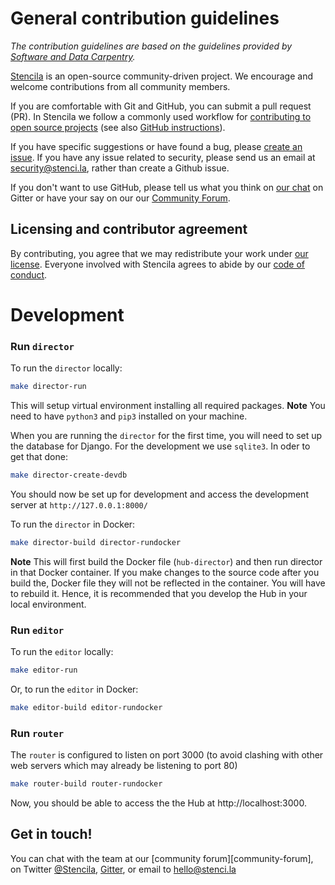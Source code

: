 # General contribution guidelines

*The contribution guidelines are based on the guidelines provided by [Software and Data Carpentry](http://carpentries.org).*

[Stencila][stencila-site] is an open-source community-driven project. We encourage
and welcome contributions from all community members.

If you are comfortable with Git and GitHub, you can submit a pull request (PR). In Stencila we follow a commonly used workflow
for [contributing to open source projects][how-contribute] (see also [GitHub instructions][github-flow]).

If you have specific suggestions or have found a bug, please [create an issue](https://github.com/stencila/hub/issues/new).
If you have any issue related to security, please send us an email at security@stenci.la, rather than create a Github issue.

If you don't want to use GitHub, please tell us what you think on [our chat](https://gitter.im/stencila/stencila) on Gitter or have your say on our
our [Community Forum](https://community.stenci.la/).

## Licensing and contributor agreement

By contributing, you agree that we may redistribute your work under [our license](LICENSE).
Everyone involved with Stencila agrees to abide by our [code of conduct][conduct].

# Development

### Run `director`

To run the `director` locally:

```bash
make director-run
```

This will setup virtual environment installing all required packages. **Note** You need to have `python3` and `pip3` installed on your machine.

When you are running the `director` for the first time, you will need to set up the database for Django. For the development we use `sqlite3`. In oder to get that done:

```bash
make director-create-devdb
```
You should now be set up for development and access the development server at `http://127.0.0.1:8000/`

To run the `director` in Docker:

```bash
make director-build director-rundocker
```

**Note** This will first build the Docker file (`hub-director`) and then run director in that Docker container. If you make changes to the source code after you build the,
Docker file they will not be reflected in the container. You will have to rebuild it. Hence, it is recommended that you develop the Hub in your local environment.

### Run `editor`

To run the `editor` locally:

```bash
make editor-run
```

Or, to run the `editor` in Docker:

```bash
make editor-build editor-rundocker
```

### Run `router`

The `router` is configured to listen on port 3000 (to avoid clashing with other web servers which may already be listening to port 80)

```bash
make router-build router-rundocker
```

Now, you should be able to access the the Hub at http://localhost:3000.



## Get in touch!

You can chat with the team at our [community forum][community-forum],
on Twitter [@Stencila][stencila-twitter],
[Gitter][stencila-gitter], or email to [hello@stenci.la][contact]

[contact]: mailto:hello@stenci.la
[conduct]: https://github.com/stencila/policies/blob/master/CONDUCT.md
[github-flow]: https://guides.github.com/introduction/flow/
[github-join]: https://github.com/join
[issues]: https://help.github.com/articles/creating-an-issue/
[how-contribute]: https://egghead.io/series/how-to-contribute-to-an-open-source-project-on-github
[stencila-site]: http://stenci.la/
[stencila-repo]: https://github.com/stencila/stencila
[stencila-twitter]: https://twitter.com/stencila
[stencila-gitter]: https://gitter.im/stencila/stencila/
